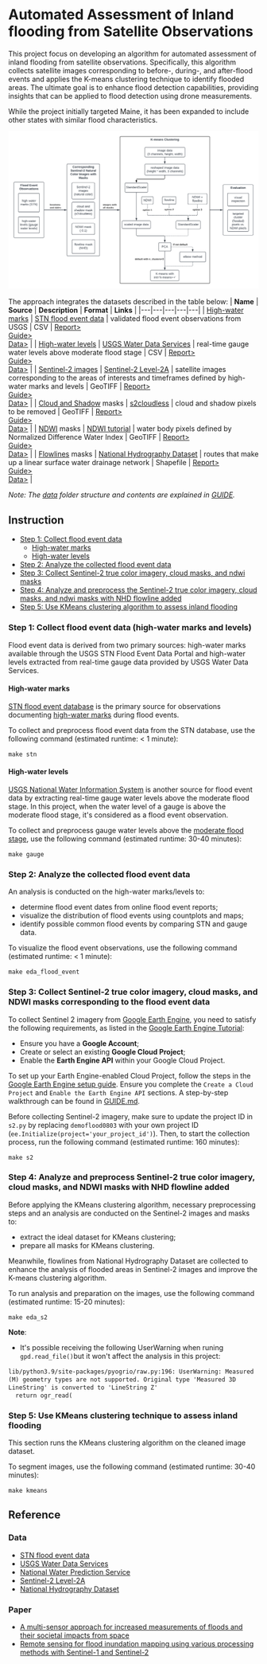 # Automated Assessment of Inland flooding from Satellite Observations

This project focus on developing an algorithm for automated assessment of inland flooding from satellite observations. Specifically, this algorithm collects satellite images corresponding to before-, during-, and after-flood events and applies the K-means clustering technique to identify flooded areas. The ultimate goal is to enhance flood detection capabilities, providing insights that can be applied to flood detection using drone measurements.

While the project initially targeted Maine, it has been expanded to include other states with similar flood characteristics. 

<img src="figs/workflow.png" width="800" alt="workflow">

The approach integrates the datasets described in the table below:
| **Name** | **Source** | **Description** | **Format** | **Links** |
|---|---|---|---|---|
| [High-water marks](https://www.usgs.gov/special-topics/water-science-school/science/high-water-marks-and-flooding) | [STN flood event data](https://stn.wim.usgs.gov/STNDataPortal/) | validated flood event observations from USGS | CSV | [Report>](REPORT.md)<br>[Guide>](GUIDE.md)<br>[Data>](https://drive.google.com/drive/folders/1iFKHeHfNnRrpxUlsN3PIxYGxEh9IeB3n?usp=sharing) |
| [High-water levels](https://www.weather.gov/aprfc/terminology) | [USGS Water Data Services](https://waterdata.usgs.gov/nwis/rt) | real-time gauge water levels above moderate flood stage | CSV | [Report>](REPORT.md)<br>[Guide>](GUIDE.md)<br>[Data>](https://drive.google.com/drive/folders/1iFKHeHfNnRrpxUlsN3PIxYGxEh9IeB3n?usp=sharing) |
| [Sentinel-2 images](https://developers.google.com/earth-engine/datasets/catalog/sentinel-2) | [Sentinel-2 Level-2A](https://developers.google.com/earth-engine/datasets/catalog/COPERNICUS_S2_SR_HARMONIZED) | satellite images corresponding to the areas of interests and timeframes defined by high-water marks and levels | GeoTIFF | [Report>](REPORT.md)<br>[Guide>](GUIDE.md)<br>[Data>](https://drive.google.com/drive/folders/1iFKHeHfNnRrpxUlsN3PIxYGxEh9IeB3n?usp=sharing) |
| [Cloud and Shadow](https://developers.google.com/earth-engine/tutorials/community/sentinel-2-s2cloudless) masks | [s2cloudless](https://developers.google.com/earth-engine/tutorials/community/sentinel-2-s2cloudless) | cloud and shadow pixels to be removed | GeoTIFF | [Report>](REPORT.md)<br>[Guide>](GUIDE.md)<br>[Data>](https://drive.google.com/drive/folders/1iFKHeHfNnRrpxUlsN3PIxYGxEh9IeB3n?usp=sharing) |
| [NDWI](https://eos.com/make-an-analysis/ndwi/) masks | [NDWI tutorial](https://medium.com/@melqkiades/water-detection-using-ndwi-on-google-earth-engine-2919a9bf1951) | water body pixels defined by Normalized Difference Water Index | GeoTIFF | [Report>](REPORT.md)<br>[Guide>](GUIDE.md)<br>[Data>](https://drive.google.com/drive/folders/1iFKHeHfNnRrpxUlsN3PIxYGxEh9IeB3n?usp=sharing) |
| [Flowlines](https://www.usgs.gov/ngp-standards-and-specifications/national-hydrography-dataset-nhd-data-dictionary-feature-classes) masks | [National Hydrography Dataset](https://www.usgs.gov/national-hydrography/access-national-hydrography-products) | routes that make up a linear surface water drainage network | Shapefile | [Report>](REPORT.md)<br>[Guide>](GUIDE.md)<br>[Data>](https://drive.google.com/drive/folders/1iFKHeHfNnRrpxUlsN3PIxYGxEh9IeB3n?usp=sharing) |

_Note: The [data](https://drive.google.com/drive/folders/1iFKHeHfNnRrpxUlsN3PIxYGxEh9IeB3n?usp=sharing) folder structure and contents are explained in [GUIDE](GUIDE.md)._

## Instruction
- [Step 1: Collect flood event data](#step-1-collect-flood-event-data-high-water-marks-and-levels)
    - [High-water marks](#high-water-marks)
    - [High-water levels](#high-water-levels)
- [Step 2: Analyze the collected flood event data](#step-2-analyze-the-collected-flood-event-data)
- [Step 3: Collect Sentinel-2 true color imagery, cloud masks, and ndwi masks](#step-3-collect-sentinel-2-true-color-imagery-cloud-masks-and-ndwi-masks-corresponding-to-the-flood-event-data)
- [Step 4: Analyze and preprocess the Sentinel-2 true color imagery, cloud masks, and ndwi masks with NHD flowline added](#step-4-analyze-and-preprocess-sentinel-2-true-color-imagery-cloud-masks-and-ndwi-masks-with-nhd-flowline-added)
- [Step 5: Use KMeans clustering algorithm to assess inland flooding](#step-5-use-kmeans-clustering-technique-to-assess-inland-flooding)

### Step 1: Collect flood event data (high-water marks and levels)
Flood event data is derived from two primary sources: high-water marks available through the USGS STN Flood Event Data Portal and high-water levels extracted from real-time gauge data provided by USGS Water Data Services. 

#### High-water marks
[STN flood event database](https://stn.wim.usgs.gov/STNDataPortal/) is the primary source for observations documenting [high-water marks](https://www.usgs.gov/special-topics/water-science-school/science/high-water-marks-and-flooding) during flood events. 

To collect and preprocess flood event data from the STN database, use the following command (estimated runtime: < 1 minute):
```
make stn
```

#### High-water levels
[USGS National Water Information System](https://waterdata.usgs.gov/nwis) is another source for flood event data by extracting real-time gauge water levels above the moderate flood stage. In this project,  when the water level of a gauge is above the moderate flood stage, it's considered as a flood event observation. 

To collect and preprocess gauge water levels above the [moderate flood stage](https://www.weather.gov/aprfc/terminology#:~:text=Moderate%20Flooding), use the following command (estimated runtime: 30-40 minutes):
```
make gauge
```

### Step 2: Analyze the collected flood event data
An analysis is conducted on the high-water marks/levels to:
- determine flood event dates from online flood event reports;
- visualize the distribution of flood events using countplots and maps;
- identify possible common flood events by comparing STN and gauge data.

To visualize the flood event observations, use the following command (estimated runtime: < 1 minute): 
```
make eda_flood_event
```

### Step 3: Collect Sentinel-2 true color imagery, cloud masks, and NDWI masks corresponding to the flood event data
To collect Sentinel 2 imagery from [Google Earth Engine](https://developers.google.com/earth-engine/datasets/catalog/sentinel-2), you need to satisfy the following requirements, as listed in the [Google Earth Engine Tutorial](https://developers.google.com/earth-engine/cloud/earthengine_cloud_project_setup):
- Ensure you have a **Google Account**;
- Create or select an existing **Google Cloud Project**;
- Enable the **Earth Engine API** within your Google Cloud Project. 

To set up your Earth Engine-enabled Cloud Project, follow the steps in the [Google Earth Engine setup guide](https://developers.google.com/earth-engine/cloud/earthengine_cloud_project_setup). Ensure you complete the `Create a Cloud Project` and `Enable the Earth Engine API` sections. A step-by-step walkthrough can be found in [GUIDE.md](GUIDE.md#google-earth-engine-setup).

Before collecting Sentinel-2 imagery, make sure to update the project ID in `s2.py` by replacing `demoflood0803` with your own project ID (`ee.Initialize(project='your_project_id')`). Then, to start the collection process, run the following command (estimated runtime: 160 minutes):
```
make s2
```

### Step 4: Analyze and preprocess Sentinel-2 true color imagery, cloud masks, and NDWI masks with NHD flowline added
Before applying the KMeans clustering algorithm, necessary preprocessing steps and an analysis are conducted on the Sentinel-2 images and masks to:
- extract the ideal dataset for KMeans clustering;
- prepare all masks for KMeans clustering.

Meanwhile, flowlines from National Hydrography Dataset are collected to enhance the analysis of flooded areas in Sentinel-2 images and improve the K-means clustering algorithm.

To run analysis and preparation on the images, use the following command (estimated runtime: 15-20 minutes):
```
make eda_s2
```

**Note**: 
- It's possible receiving the following UserWarning when runing `gpd.read_file()`but it won't affect the analysis in this project:
```
lib/python3.9/site-packages/pyogrio/raw.py:196: UserWarning: Measured (M) geometry types are not supported. Original type 'Measured 3D LineString' is converted to 'LineString Z'
  return ogr_read(
```

### Step 5: Use KMeans clustering technique to assess inland flooding
This section runs the KMeans clustering algorithm on the cleaned image dataset. 

To segment images, use the following command (estimated runtime: 30-40 minutes):
```
make kmeans
```

## Reference
### Data
- [STN flood event data](https://stn.wim.usgs.gov/STNDataPortal/)
- [USGS Water Data Services](https://waterdata.usgs.gov/nwis/rt)
- [National Water Prediction Service](https://water.noaa.gov/#@=-96.401081,38.1465724,3.3479233&b=topographic&g=obsFcst,1!1!1!1!1!1!1!1!1!1!1!1!1!1!1!0!0!0!0!0,0.5,1!1!1!1!0,0,0&ab=0,0,#D94B4A,1,1,1,#cccccc,1,0,0,#B243B1,1,0,0,#98E09A,1&a=hydrologic,0.35&s=0,0,0.9,0.9&n=false,#72afe9,0.9,0,0.9,0,0.9&p=false,0.75,0,7,0,1,2024,8,15,0&d=0,0,1,1,1,1,1,1,#006EFF,1,#006EFF,1,#006EFF&q=)
- [Sentinel-2 Level-2A](https://developers.google.com/earth-engine/datasets/catalog/COPERNICUS_S2_SR_HARMONIZED)
- [National Hydrography Dataset](https://www.usgs.gov/national-hydrography/national-hydrography-dataset)

### Paper
- [A multi-sensor approach for increased measurements of floods and their societal impacts from space](https://www.nature.com/articles/s43247-023-01129-1)
- [Remote sensing for flood inundation mapping using various processing methods with Sentinel-1 and Sentinel-2](https://isprs-archives.copernicus.org/articles/XLVIII-M-1-2023/339/2023/isprs-archives-XLVIII-M-1-2023-339-2023.pdf)